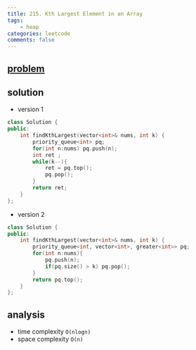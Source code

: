 ```yaml
---
title: 215. Kth Largest Element in an Array
tags:  
    - heap
categories: leetcode
comments: false
---
```


## [problem](https://)

## solution
- version 1
```c++
class Solution {
public:
    int findKthLargest(vector<int>& nums, int k) {
        priority_queue<int> pq;    
        for(int n:nums) pq.push(n);
        int ret ;
        while(k--){
            ret = pq.top();
            pq.pop();
        }
        return ret;
    }
};
```
- version 2
```c++
class Solution {
public:
    int findKthLargest(vector<int>& nums, int k) {
        priority_queue<int, vector<int>, greater<int>> pq;
        for(int n:nums){
            pq.push(n);
            if(pq.size() > k) pq.pop();
        }
        return pq.top();
    }
};
```
## analysis
- time complexity `O(nlogn)`
- space complexity `O(n)`
